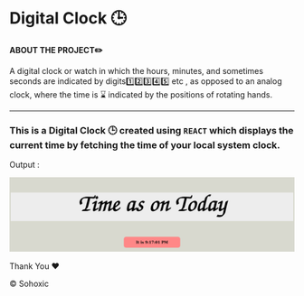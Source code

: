 # Digital Clock 🕒 

**ABOUT THE PROJECT✏️** 

A digital clock or watch in which the hours, minutes, and sometimes seconds are indicated by digits1️⃣2️⃣3️⃣4️⃣5️⃣ etc , as opposed to an analog clock, where the time is ⌛ indicated by the positions of rotating hands. 
____________________________________

### This is a Digital Clock 🕒 created using `REACT` which displays the current time by fetching the time of your local system clock.

Output :

![dgClock](./img/DigitalClock-modified.png)


Thank You ❤️

© Sohoxic
